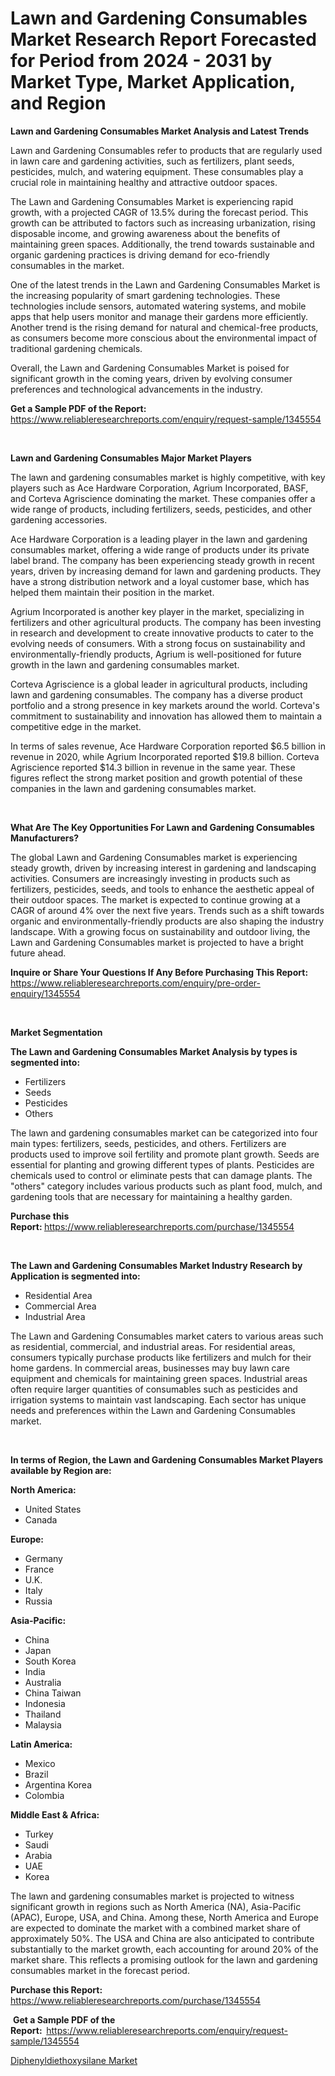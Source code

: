<p><h1>Lawn and Gardening Consumables Market Research Report Forecasted for Period from 2024 -  2031 by Market Type, Market Application, and Region</h1></p><p><strong>Lawn and Gardening Consumables Market Analysis and Latest Trends</strong></p>
<p><p>Lawn and Gardening Consumables refer to products that are regularly used in lawn care and gardening activities, such as fertilizers, plant seeds, pesticides, mulch, and watering equipment. These consumables play a crucial role in maintaining healthy and attractive outdoor spaces.</p><p>The Lawn and Gardening Consumables Market is experiencing rapid growth, with a projected CAGR of 13.5% during the forecast period. This growth can be attributed to factors such as increasing urbanization, rising disposable income, and growing awareness about the benefits of maintaining green spaces. Additionally, the trend towards sustainable and organic gardening practices is driving demand for eco-friendly consumables in the market.</p><p>One of the latest trends in the Lawn and Gardening Consumables Market is the increasing popularity of smart gardening technologies. These technologies include sensors, automated watering systems, and mobile apps that help users monitor and manage their gardens more efficiently. Another trend is the rising demand for natural and chemical-free products, as consumers become more conscious about the environmental impact of traditional gardening chemicals.</p><p>Overall, the Lawn and Gardening Consumables Market is poised for significant growth in the coming years, driven by evolving consumer preferences and technological advancements in the industry.</p></p>
<p><strong>Get a Sample PDF of the Report:&nbsp;</strong> <a href="https://www.reliableresearchreports.com/enquiry/request-sample/1345554">https://www.reliableresearchreports.com/enquiry/request-sample/1345554</a></p>
<p>&nbsp;</p>
<p><strong>Lawn and Gardening Consumables Major Market Players</strong></p>
<p><p>The lawn and gardening consumables market is highly competitive, with key players such as Ace Hardware Corporation, Agrium Incorporated, BASF, and Corteva Agriscience dominating the market. These companies offer a wide range of products, including fertilizers, seeds, pesticides, and other gardening accessories.</p><p>Ace Hardware Corporation is a leading player in the lawn and gardening consumables market, offering a wide range of products under its private label brand. The company has been experiencing steady growth in recent years, driven by increasing demand for lawn and gardening products. They have a strong distribution network and a loyal customer base, which has helped them maintain their position in the market.</p><p>Agrium Incorporated is another key player in the market, specializing in fertilizers and other agricultural products. The company has been investing in research and development to create innovative products to cater to the evolving needs of consumers. With a strong focus on sustainability and environmentally-friendly products, Agrium is well-positioned for future growth in the lawn and gardening consumables market.</p><p>Corteva Agriscience is a global leader in agricultural products, including lawn and gardening consumables. The company has a diverse product portfolio and a strong presence in key markets around the world. Corteva's commitment to sustainability and innovation has allowed them to maintain a competitive edge in the market.</p><p>In terms of sales revenue, Ace Hardware Corporation reported $6.5 billion in revenue in 2020, while Agrium Incorporated reported $19.8 billion. Corteva Agriscience reported $14.3 billion in revenue in the same year. These figures reflect the strong market position and growth potential of these companies in the lawn and gardening consumables market.</p></p>
<p>&nbsp;</p>
<p><strong>What Are The Key Opportunities For Lawn and Gardening Consumables Manufacturers?</strong></p>
<p><p>The global Lawn and Gardening Consumables market is experiencing steady growth, driven by increasing interest in gardening and landscaping activities. Consumers are increasingly investing in products such as fertilizers, pesticides, seeds, and tools to enhance the aesthetic appeal of their outdoor spaces. The market is expected to continue growing at a CAGR of around 4% over the next five years. Trends such as a shift towards organic and environmentally-friendly products are also shaping the industry landscape. With a growing focus on sustainability and outdoor living, the Lawn and Gardening Consumables market is projected to have a bright future ahead.</p></p>
<p><strong>Inquire or Share Your Questions If Any Before Purchasing This Report:</strong> <a href="https://www.reliableresearchreports.com/enquiry/pre-order-enquiry/1345554">https://www.reliableresearchreports.com/enquiry/pre-order-enquiry/1345554</a></p>
<p>&nbsp;</p>
<p><strong>Market Segmentation</strong></p>
<p><strong>The Lawn and Gardening Consumables Market Analysis by types is segmented into:</strong></p>
<p><ul><li>Fertilizers</li><li>Seeds</li><li>Pesticides</li><li>Others</li></ul></p>
<p><p>The lawn and gardening consumables market can be categorized into four main types: fertilizers, seeds, pesticides, and others. Fertilizers are products used to improve soil fertility and promote plant growth. Seeds are essential for planting and growing different types of plants. Pesticides are chemicals used to control or eliminate pests that can damage plants. The "others" category includes various products such as plant food, mulch, and gardening tools that are necessary for maintaining a healthy garden.</p></p>
<p><strong>Purchase this Report:&nbsp;</strong><a href="https://www.reliableresearchreports.com/purchase/1345554">https://www.reliableresearchreports.com/purchase/1345554</a></p>
<p>&nbsp;</p>
<p><strong>The Lawn and Gardening Consumables Market Industry Research by Application is segmented into:</strong></p>
<p><ul><li>Residential Area</li><li>Commercial Area</li><li>Industrial Area</li></ul></p>
<p><p>The Lawn and Gardening Consumables market caters to various areas such as residential, commercial, and industrial areas. For residential areas, consumers typically purchase products like fertilizers and mulch for their home gardens. In commercial areas, businesses may buy lawn care equipment and chemicals for maintaining green spaces. Industrial areas often require larger quantities of consumables such as pesticides and irrigation systems to maintain vast landscaping. Each sector has unique needs and preferences within the Lawn and Gardening Consumables market.</p></p>
<p>&nbsp;</p>
<p><strong>In terms of Region, the Lawn and Gardening Consumables Market Players available by Region are:</strong></p>
<p>
    <p> <strong> North America: </strong>
        <ul>
            <li>United States</li>
            <li>Canada</li>
        </ul>
        </p> 
    <p> <strong> Europe: </strong>
        <ul>
            <li>Germany</li>
            <li>France</li>
            <li>U.K.</li>
            <li>Italy</li>
            <li>Russia</li>
        </ul>
        </p> 
    <p> <strong> Asia-Pacific: </strong>
        <ul>
            <li>China</li>
            <li>Japan</li>
            <li>South Korea</li>
            <li>India</li>
            <li>Australia</li>
            <li>China Taiwan</li>
            <li>Indonesia</li>
            <li>Thailand</li>
            <li>Malaysia</li>
        </ul>
        </p> 
    <p> <strong> Latin America: </strong>
        <ul>
            <li>Mexico</li>
            <li>Brazil</li>
            <li>Argentina Korea</li>
            <li>Colombia</li>
        </ul>
        </p> 
    <p> <strong> Middle East & Africa: </strong>
        <ul>
            <li>Turkey</li>
            <li>Saudi</li>
            <li>Arabia</li>
            <li>UAE</li>
            <li>Korea</li>
        </ul>
    </p>
    </p>
<p><p>The lawn and gardening consumables market is projected to witness significant growth in regions such as North America (NA), Asia-Pacific (APAC), Europe, USA, and China. Among these, North America and Europe are expected to dominate the market with a combined market share of approximately 50%. The USA and China are also anticipated to contribute substantially to the market growth, each accounting for around 20% of the market share. This reflects a promising outlook for the lawn and gardening consumables market in the forecast period.</p></p>
<p><strong>Purchase this Report: </strong><a href="https://www.reliableresearchreports.com/purchase/1345554">https://www.reliableresearchreports.com/purchase/1345554</a></p>
<p>&nbsp;<strong>Get a Sample PDF of the Report:&nbsp;&nbsp;</strong><a href="https://www.reliableresearchreports.com/enquiry/request-sample/1345554">https://www.reliableresearchreports.com/enquiry/request-sample/1345554</a></p>
<p><strong></strong></p>
<p><p><a href="https://noble-drawer-34c.notion.site/Diphenyldiethoxysilane-Market-Research-Report-Provides-Critical-Insights-that-can-help-Shape-Busines-1c9fabfb17e54e238f5ff2acc16137e1">Diphenyldiethoxysilane Market</a></p></p>